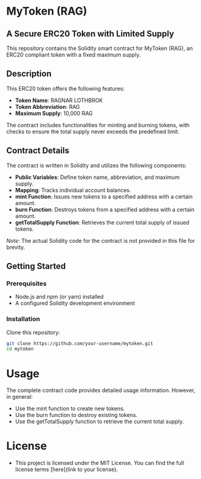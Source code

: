 # MyToken (RAG)

## A Secure ERC20 Token with Limited Supply

This repository contains the Solidity smart contract for MyToken (RAG), an ERC20 compliant token with a fixed maximum supply.

## Description

This ERC20 token offers the following features:

- **Token Name**: RAGNAR LOTHBROK
- **Token Abbreviation**: RAG
- **Maximum Supply**: 10,000 RAG

The contract includes functionalities for minting and burning tokens, with checks to ensure the total supply never exceeds the predefined limit.

## Contract Details

The contract is written in Solidity and utilizes the following components:

- **Public Variables**: Define token name, abbreviation, and maximum supply.
- **Mapping**: Tracks individual account balances.
- **mint Function**: Issues new tokens to a specified address with a certain amount.
- **burn Function**: Destroys tokens from a specified address with a certain amount.
- **getTotalSupply Function**: Retrieves the current total supply of issued tokens.

*Note*: The actual Solidity code for the contract is not provided in this file for brevity.

## Getting Started

### Prerequisites

- Node.js and npm (or yarn) installed
- A configured Solidity development environment

### Installation

Clone this repository:

```bash
git clone https://github.com/your-username/mytoken.git
cd mytoken
```
# Usage
The complete contract code provides detailed usage information. However, in general:

- Use the mint function to create new tokens.
- Use the burn function to destroy existing tokens.
- Use the getTotalSupply function to retrieve the current total supply.

# License
- This project is licensed under the MIT License. You can find the full license terms [here](link to your license).
